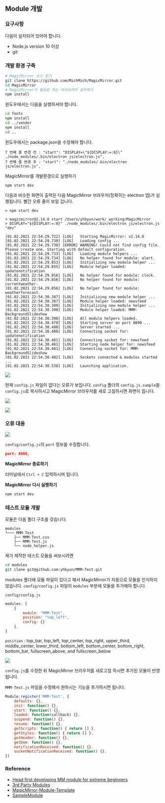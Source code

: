 ## Module 개발

### 요구사항

다음이 설치되어 있어야 합니다.
* Node.js version 10 이상
* git

### 개발 환경 구축

```sh
# MagicMirror 소스 받기
git clone https://github.com/MichMich/MagicMirror.git
cd MagicMirror
# MagicMirror가 필요로 하는 라이브러리 설치하기
npm install
```

윈도우에서는 다음을 실행하셔야 합니다.

```sh
cd fonts
npm install
cd ../vendor
npm install
cd ..
```

윈도우에서는 package.json을 수정해야 합니다.

```
7 번째 줄 변경 전 : "start": "DISPLAY=\"${DISPLAY:=:0}\" ./node_modules/.bin/electron js/electron.js",
7 번째 줄 변경 후 : "start": "./node_modules/.bin/electron js/electron.js",
```

MagicMirror를 개발환경으로 실행하기
```
npm start dev
```

다음과 비슷한 화면이 출력된 다음 MagicMirror 브라우저(정확히는 electron 앱)가 실행됩니다. 빨간 오류 줄이 보일 겁니다.

```
> npm start dev

> magicmirror@2.14.0 start /Users/yhbyun/work/_working/MagicMirror
> DISPLAY="${DISPLAY:=:0}" ./node_modules/.bin/electron js/electron.js "dev"

[01.02.2021 22:54.29.722] [LOG]   Starting MagicMirror: v2.14.0
[01.02.2021 22:54.29.730] [LOG]   Loading config ...
[01.02.2021 22:54.29.730] [ERROR] WARNING! Could not find config file. Please create one. Starting with default configuration.
[01.02.2021 22:54.29.733] [LOG]   Loading module helpers ...
[01.02.2021 22:54.29.734] [LOG]   No helper found for module: alert.
[01.02.2021 22:54.29.853] [LOG]   Initializing new module helper ...
[01.02.2021 22:54.29.855] [LOG]   Module helper loaded: updatenotification
[01.02.2021 22:54.29.856] [LOG]   No helper found for module: clock.
[01.02.2021 22:54.29.856] [LOG]   No helper found for module: currentweather.
[01.02.2021 22:54.29.856] [LOG]   No helper found for module: weatherforecast.
[01.02.2021 22:54.30.387] [LOG]   Initializing new module helper ...
[01.02.2021 22:54.30.387] [LOG]   Module helper loaded: newsfeed
[01.02.2021 22:54.30.389] [LOG]   Initializing new module helper ...
[01.02.2021 22:54.30.390] [LOG]   Module helper loaded: MMM-BackgroundSlideshow
[01.02.2021 22:54.30.390] [LOG]   All module helpers loaded.
[01.02.2021 22:54.30.470] [LOG]   Starting server on port 8090 ...
[01.02.2021 22:54.30.480] [LOG]   Server started ...
[01.02.2021 22:54.30.480] [LOG]   Connecting socket for: updatenotification
[01.02.2021 22:54.30.481] [LOG]   Connecting socket for: newsfeed
[01.02.2021 22:54.30.481] [LOG]   Starting node helper for: newsfeed
[01.02.2021 22:54.30.481] [LOG]   Connecting socket for: MMM-BackgroundSlideshow
[01.02.2021 22:54.30.482] [LOG]   Sockets connected & modules started ...
[01.02.2021 22:54.30.538] [LOG]   Launching application.
```

![](https://github.com/yhbyun/publisher-meetup/raw/master/images/magic-mirror-shot1.png)

현재 `config.js` 파일이 없다는 오류가 보입니다. `config` 폴더의 `config.js.sample`을 `config.js`로
복사하시고 MagicMirror 브라우저를 새로 고침하시면 화면이 뜹니다.

![](https://github.com/yhbyun/publisher-meetup/raw/master/images/copy-config.jpg)


![](https://github.com/yhbyun/publisher-meetup/raw/master/images/sshot2.jpg)

### 오류 대응

![](https://github.com/yhbyun/publisher-meetup/raw/master/images/error1.jpg)

`config/config.js`의 `port` 정보를 수정합니다.

```json
port: 8080,
```


**MagicMirror 종료하기**

터미널에서 `Ctrl + C` 입력하시며 됩니다.

**MagicMirror 다시 실행하기**

```sh
npm start dev
```

### 테스트 모듈 개발

모듈은 다음 폴더 구조를 갖습니다.
```
modules
└─── MMM-Test
    ├── MMM-Test.css
    ├── MMM-Test.js
    └── node_helper.js
```

제가 제작한 테스트 모듈을 써보시려면
```sh
cd modules
git clone git@github.com:yhbyun/MMM-Test.git
```

modules 폴더에 모듈 파일이 있다고 해서 MagicMirror가 자동으로 모듈을 인식하지 않습니다.
`config/config.js` 파일의 `modules` 부분에 모듈을 추가해야 합니다.

`config/config.js`
```js
modules: [
    {
        module: "MMM-Test",
        position: "top_left",
        config: {}
    },
]
```

`position` : top_bar, top_left, top_center, top_right, upper_third, middle_center, lower_third, bottom_left, bottom_center, bottom_right, bottom_bar, fullscreen_above, and fullscreen_below

![](https://img1.daumcdn.net/thumb/R1280x0/?scode=mtistory2&fname=https%3A%2F%2Fblog.kakaocdn.net%2Fdn%2FPdydg%2FbtqNDo1l1kg%2F3XqpwK85RbV2jNDtDeJyYK%2Fimg.jpg)

`config.js`를 수정한 뒤 MagicMirror 브라우저를 새로고침 하시면 추가된 모듈이 반영됩니다.

`MMM-Test.js` 파일을 수정해서 원하시는 기능을 추가하시면 됩니다.
```js
Module.register('MMM-Test', {
    defaults: {},
    init: function() {},
    start: function() {},
    loaded: function(callback) {},
    suspend: function() {},
    resume: function() {},
    getScripts: function() { return [] },
    getStyles: function() { return [] },
    getHeader: function() {},
    getDom: function() {},
    notificationReceived: function() {},
    socketNotificationReceived: function() {},
})
```

### Reference

* [Head first developing MM module for extreme beginners](https://forum.magicmirror.builders/topic/8534/head-first-developing-mm-module-for-extreme-beginners)
* [3rd Party Modules](https://github.com/MichMich/MagicMirror/wiki/3rd-party-modules)
* [MagicMirror-Module-Template](https://github.com/roramirez/MagicMirror-Module-Template)
* [SampleModule](https://github.com/sdetweil/SampleModule)
